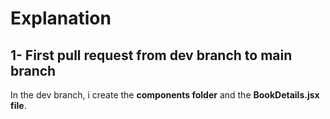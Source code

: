 # Explanation
## 1- First pull request from dev branch to main branch
 In the dev branch, i create the **components folder** and the **BookDetails.jsx file**.